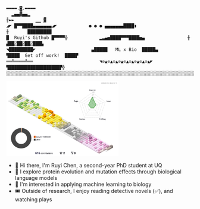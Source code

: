 
```
▬▬▬▬.◙.▬▬▬▬
  ▂▄▄▓▄▄▂                                                              ╫►►        ▁▁ ▓
◢◤ █▀▀████▄▄▄▄▄▄▄◢◤            ● ● ● ▄▄▄▄▄▄▄████▮                     ╫       █████████
█  Ruyi's Github █▀▀▀▀╬            ▂▃▄▅████▀▀▀████▅▄                ╫    ▟██⍁██⍁██⍁███▙
◥█████████◤                     ▄█████   ML x Bio  █████▄          ▜████  Get off work!  ████▛
══╩════╩══                         ◥⊙▲⊙▲⊙▲⊙▲⊙▲⊙▲⊙▲⊙▲⊙▲◤              ▜███████████████████▛╬
░░░░░░░░░░░░░░░░░░░░░░░░░░░░░░░░░░░░░░░░░░░░░░░░░░░░░░░░░░░░░░░░░░░░░░░░░░░░░░░░░░░░░░░░░░░░░░░
```

<img src="./profile-3d-contrib/profile-south-season.svg" width="60%" alt="Profile Season Animate" />

- 🎀 Hi there, I'm Ruyi Chen, a second-year PhD student at UQ <br>
- 🌷 I explore protein evolution and mutation effects through biological language models <br>
- 🧠 I'm interested in applying machine learning to biology <br>
- 🎟️ Outside of research, I enjoy reading detective novels (✅), and watching plays <br>



